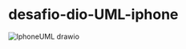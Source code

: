 # desafio-dio-UML-iphone

![IphoneUML drawio](https://github.com/user-attachments/assets/9830325d-5840-4dfa-a546-8db25dbdf409)
